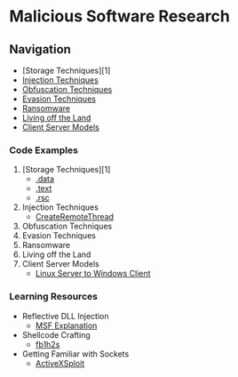 # Malicious Software Research
## Navigation
- [Storage Techniques][1]
- [Injection Techniques](injection-techniques)
- [Obfuscation Techniques](obfuscation-techniques)
- [Evasion Techniques](evasion-techniques)
- [Ransomware](ransomware)
- [Living off the Land](living-off-the-land)
- [Client Server Models](client-server-models)
### **Code Examples**
1. [Storage Techniques][1]
    - <a href="https://github.com/0xvpr/MWD/blob/main/1.storage-techniques/1.data">.data</a>
    - <a href="https://github.com/0xvpr/MWD/blob/main/1.storage-techniques/2.text">.text</a>
    - <a href="https://github.com/0xvpr/MWD/blob/main/1.storage-techniques/3.rsc">.rsc</a>  
2. Injection Techniques  
    - <a href="https://github.com/0xvpr/MWD/blob/main/2.injection-techniques/1.crt">CreateRemoteThread</a>
3. Obfuscation Techniques
4. Evasion Techniques
5. Ransomware 
6. Living off the Land
7. Client Server Models
    - <a href="https://github.com/0xvpr/MWD/blob/main/7.socket/linux_server">Linux Server to Windows Client</a>
### **Learning Resources**
- Reflective DLL Injection  
    - <a href="https://github.com/rapid7/metasploit-framework/wiki/Using-ReflectiveDll-Injection">MSF Explanation</a>  
- Shellcode Crafting  
    - <a href="https://www.exploit-db.com/docs/english/13610-building-your-own-ud-shellcodes-part-1.pdf">fb1h2s</a>
- Getting Familiar with Sockets
    - <a href="https://www.youtube.com/watch?v=xCEKzqLTvqg&t=1185s">ActiveXSploit</a>

